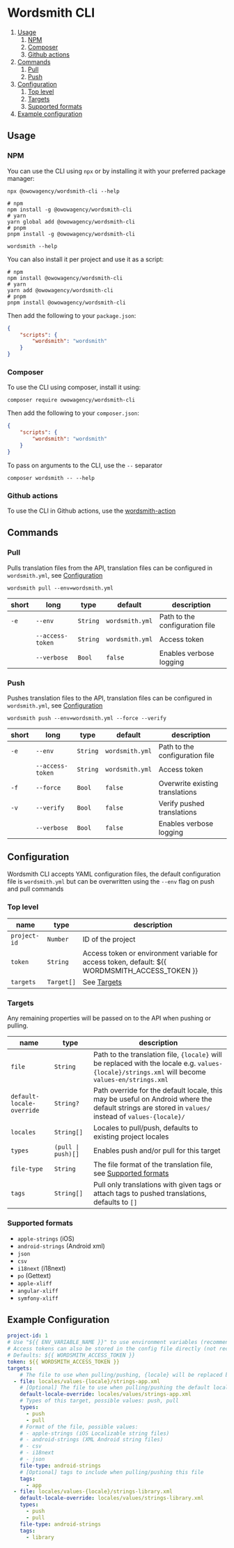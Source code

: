 # Wordsmith CLI

1. [Usage](#usage)
    1. [NPM](#npm)
    1. [Composer](#composer)
    1. [Github actions](#github-actions)
1. [Commands](#commands)
    1. [Pull](#pull)
    1. [Push](#push)
1. [Configuration](#configuration)
    1. [Top level](#top-level)
    1. [Targets](#targets)
    1. [Supported formats](#supported-formats)
1. [Example configuration](#example-configuration)

## Usage

### NPM

You can use the CLI using `npx` or by installing it with your preferred package manager:

```shell
npx @owowagency/wordsmith-cli --help

# npm
npm install -g @owowagency/wordsmith-cli
# yarn
yarn global add @owowagency/wordsmith-cli
# pnpm
pnpm install -g @owowagency/wordsmith-cli

wordsmith --help
```

You can also install it per project and use it as a script:

```shell
# npm
npm install @owowagency/wordsmith-cli
# yarn
yarn add @owowagency/wordsmith-cli
# pnpm
pnpm install @owowagency/wordsmith-cli
```

Then add the following to your `package.json`:

```json
{
    "scripts": {
        "wordsmith": "wordsmith"
    }
}
```

### Composer

To use the CLI using composer, install it using:

```shell
composer require owowagency/wordsmith-cli
```

Then add the following to your `composer.json`:

```json
{
    "scripts": {
        "wordsmith": "wordsmith"
    }
}
```

To pass on arguments to the CLI, use the `--` separator

```shell
composer wordsmith -- --help
```

### Github actions

To use the CLI in Github actions, use the
[wordsmith-action](https://github.com/owowagency/wordsmith-action)

## Commands

### Pull

Pulls translation files from the API, translation files can be configured in `wordsmith.yml`, see [Configuration](#configuration)

```shell
wordsmith pull --env=wordsmith.yml
```

| short | long | type | default | description |
|---|---|---|---|---|
| `-e` | `--env` | `String` | `wordsmith.yml` | Path to the configuration file |
| | `--access-token` | `String` | `wordsmith.yml` | Access token |
| | `--verbose` | `Bool` | `false` | Enables verbose logging |

### Push

Pushes translation files to the API, translation files can be configured in `wordsmith.yml`, see [Configuration](#configuration)

```shell
wordsmith push --env=wordsmith.yml --force --verify
```

| short | long | type | default | description |
|---|---|---|---|---|
| `-e` | `--env` | `String` | `wordsmith.yml` | Path to the configuration file |
| | `--access-token` | `String` | `wordsmith.yml` | Access token |
| `-f` | `--force` | `Bool` | `false` | Overwrite existing translations |
| `-v` | `--verify` | `Bool` | `false` | Verify pushed translations |
| | `--verbose` | `Bool` | `false` | Enables verbose logging |


## Configuration

Wordsmith CLI accepts YAML configuration files, the default configuration file is `wordsmith.yml` but can be overwritten using the `--env` flag on push and pull commands

### Top level

| name | type | description |
|---|---|---|
| `project-id` | `Number` | ID of the project |
| `token` | `String` | Access token or environment variable for access token, default: ${{ WORDMSMITH_ACCESS_TOKEN }} |
| `targets` | `Target[]` | See [Targets](#targets) |


### Targets

Any remaining properties will be passed on to the API when pushing or pulling.

| name | type | description |
|---|---|---|
| `file` | `String` | Path to the translation file, `{locale}` will be replaced with the locale e.g. `values-{locale}/strings.xml` will become `values-en/strings.xml` |
| `default-locale-override` | `String?` | Path override for the default locale, this may be useful on Android where the default strings are stored in `values/` instead of `values-{locale}/` |
| `locales` | `String[]` | Locales to pull/push, defaults to existing project locales |
| `types` | `(pull \| push)[]` | Enables push and/or pull for this target |
| `file-type` | `String` | The file format of the translation file, see [Supported formats](#supported-formats) |
| `tags` | `String[]` | Pull only translations with given tags or attach tags to pushed translations, defaults to `[]` |

### Supported formats

- `apple-strings` (iOS)
- `android-strings` (Android xml)
- `json`
- `csv`
- `i18next` (i18next)
- `po` (Gettext)
- `apple-xliff`
- `angular-xliff`
- `symfony-xliff`

## Example Configuration

```yml
project-id: 1
# Use "${{ ENV_VARIABLE_NAME }}" to use environment variables (recommended)
# Access tokens can also be stored in the config file directly (not recommended)
# Defaults: ${{ WORDSMITH_ACCESS_TOKEN }}
token: ${{ WORDSMITH_ACCESS_TOKEN }}
targets:
    # The file to use when pulling/pushing, {locale} will be replaced by the pulled/pushed locale, e.g. locales/values-en/strings-web.xml
  - file: locales/values-{locale}/strings-app.xml
    # [Optional] The file to use when pulling/pushing the default locale
    default-locale-override: locales/values/strings-app.xml
    # Types of this target, possible values: push, pull
    types:
      - push
      - pull
    # Format of the file, possible values:
    # - apple-strings (iOS Localizable string files)
    # - android-strings (XML Android string files)
    # - csv
    # - i18next
    # - json
    file-type: android-strings
    # [Optional] tags to include when pulling/pushing this file
    tags:
      - app
  - file: locales/values-{locale}/strings-library.xml
    default-locale-override: locales/values/strings-library.xml
    types:
      - push
      - pull
    file-type: android-strings
    tags:
      - library
```
